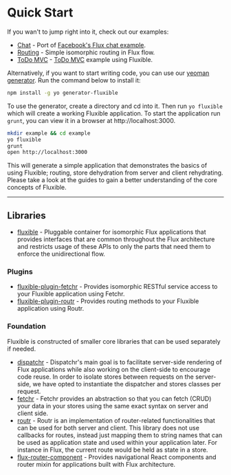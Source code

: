 # Quick Start

If you wan't to jump right into it, check out our examples:

 - [Chat](https://github.com/yahoo/flux-examples/tree/master/chat) - Port of [Facebook's Flux chat example](https://github.com/facebook/flux/tree/master/examples/).
 - [Routing](https://github.com/yahoo/flux-examples/tree/master/routing) - Simple isomorphic routing in Flux flow.
 - [ToDo MVC](https://github.com/yahoo/flux-examples/tree/master/todo) - [ToDo MVC](https://github.com/tastejs/todomvc) example using Fluxible.

Alternatively, if you want to start writing code, you can use our [yeoman generator](https://github.com/yahoo/generator-fluxible). Run the command below to install it:

 ```bash
npm install -g yo generator-fluxible
 ```

To use the generator, create a directory and cd into it. Then run `yo fluxible` which will create a working Fluxible application. To start the application run `grunt`, you can view it in a browser at http://localhost:3000.

```bash
mkdir example && cd example
yo fluxible
grunt
open http://localhost:3000
```

This will generate a simple application that demonstrates the basics of using Fluxible; routing, store dehydration from server and client rehydrating. Please take a look at the guides to gain a better understanding of the core concepts of Fluxible.

<hr />

## Libraries

- [fluxible](https://github.com/yahoo/fluxible) - Pluggable container for isomorphic Flux applications that provides interfaces that are common throughout the Flux architecture and restricts usage of these APIs to only the parts that need them to enforce the unidirectional flow.

### Plugins

- [fluxible-plugin-fetchr](https://github.com/yahoo/fluxible-plugin-fetchr) - Provides isomorphic RESTful service access to your Fluxible application using Fetchr.
- [fluxible-plugin-routr](https://github.com/yahoo/fluxible-plugin-routr) - Provides routing methods to your Fluxible application using Routr.


### Foundation

Fluxible is constructed of smaller core libraries that can be used separately if needed.

- [dispatchr](https://github.com/yahoo/dispatchr) - Dispatchr's main goal is to facilitate server-side rendering of Flux applications while also working on the client-side to encourage code reuse. In order to isolate stores between requests on the server-side, we have opted to instantiate the dispatcher and stores classes per request.
- [fetchr](https://github.com/yahoo/fetchr) - Fetchr provides an abstraction so that you can fetch (CRUD) your data in your stores using the same exact syntax on server and client side.
- [routr](https://github.com/yahoo/routr) - Routr is an implementation of router-related functionalities that can be used for both server and client. This library does not use callbacks for routes, instead just mapping them to string names that can be used as application state and used within your application later. For instance in Flux, the current route would be held as state in a store.
- [flux-router-component](https://github.com/yahoo/flux-router-component) - Provides navigational React components and router mixin for applications built with Flux architecture.
